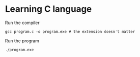 # Learning C language

Run the compiler

```
gcc program.c -o program.exe # the extension doesn't matter
```

Run the program

```
./program.exe
```
